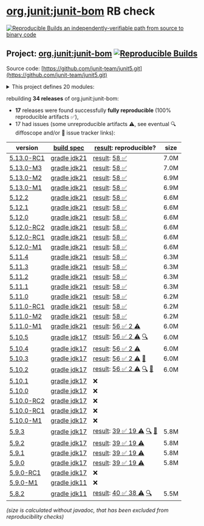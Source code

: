 [org.junit:junit-bom](https://central.sonatype.com/artifact/org.junit/junit-bom/versions) RB check
=======

[![Reproducible Builds](https://reproducible-builds.org/images/logos/rb.svg) an independently-verifiable path from source to binary code](https://reproducible-builds.org/)

## Project: [org.junit:junit-bom](https://central.sonatype.com/artifact/org.junit/junit-bom/versions) [![Reproducible Builds](https://img.shields.io/endpoint?url=https://raw.githubusercontent.com/jvm-repo-rebuild/reproducible-central/master/content/org/junit/junit5/badge.json)](https://github.com/jvm-repo-rebuild/reproducible-central/blob/master/content/org/junit/junit5/README.md)

Source code: [https://github.com/junit-team/junit5.git](https://github.com/junit-team/junit5.git)

<details><summary>This project defines 20 modules:</summary>

* [org.junit.jupiter:junit-jupiter](https://central.sonatype.com/artifact/org.junit.jupiter/junit-jupiter/overview)
* [org.junit.jupiter:junit-jupiter-api](https://central.sonatype.com/artifact/org.junit.jupiter/junit-jupiter-api/overview)
* [org.junit.jupiter:junit-jupiter-engine](https://central.sonatype.com/artifact/org.junit.jupiter/junit-jupiter-engine/overview)
* [org.junit.jupiter:junit-jupiter-migrationsupport](https://central.sonatype.com/artifact/org.junit.jupiter/junit-jupiter-migrationsupport/overview)
* [org.junit.jupiter:junit-jupiter-params](https://central.sonatype.com/artifact/org.junit.jupiter/junit-jupiter-params/overview)
* [org.junit.platform:junit-platform-commons](https://central.sonatype.com/artifact/org.junit.platform/junit-platform-commons/overview)
* [org.junit.platform:junit-platform-console](https://central.sonatype.com/artifact/org.junit.platform/junit-platform-console/overview)
* [org.junit.platform:junit-platform-console-standalone](https://central.sonatype.com/artifact/org.junit.platform/junit-platform-console-standalone/overview)
* [org.junit.platform:junit-platform-engine](https://central.sonatype.com/artifact/org.junit.platform/junit-platform-engine/overview)
* [org.junit.platform:junit-platform-jfr](https://central.sonatype.com/artifact/org.junit.platform/junit-platform-jfr/overview)
* [org.junit.platform:junit-platform-launcher](https://central.sonatype.com/artifact/org.junit.platform/junit-platform-launcher/overview)
* [org.junit.platform:junit-platform-reporting](https://central.sonatype.com/artifact/org.junit.platform/junit-platform-reporting/overview)
* [org.junit.platform:junit-platform-runner](https://central.sonatype.com/artifact/org.junit.platform/junit-platform-runner/overview)
* [org.junit.platform:junit-platform-suite](https://central.sonatype.com/artifact/org.junit.platform/junit-platform-suite/overview)
* [org.junit.platform:junit-platform-suite-api](https://central.sonatype.com/artifact/org.junit.platform/junit-platform-suite-api/overview)
* [org.junit.platform:junit-platform-suite-commons](https://central.sonatype.com/artifact/org.junit.platform/junit-platform-suite-commons/overview)
* [org.junit.platform:junit-platform-suite-engine](https://central.sonatype.com/artifact/org.junit.platform/junit-platform-suite-engine/overview)
* [org.junit.platform:junit-platform-testkit](https://central.sonatype.com/artifact/org.junit.platform/junit-platform-testkit/overview)
* [org.junit.vintage:junit-vintage-engine](https://central.sonatype.com/artifact/org.junit.vintage/junit-vintage-engine/overview)
* [org.junit:junit-bom](https://central.sonatype.com/artifact/org.junit/junit-bom/overview)
</details>

rebuilding **34 releases** of org.junit:junit-bom:
- **17** releases were found successfully **fully reproducible** (100% reproducible artifacts :white_check_mark:),
- 17 had issues (some unreproducible artifacts :warning:, see eventual :mag: diffoscope and/or :memo: issue tracker links):

| version | [build spec](/BUILDSPEC.md) | [result](https://reproducible-builds.org/docs/jvm/): reproducible? | size |
| -- | --------- | ------ | -- |
| [5.13.0-RC1](https://central.sonatype.com/artifact/org.junit/junit-bom/5.13.0-RC1/pom) | [gradle jdk21](junit5-5.13.0-RC1.buildspec) | [result](junit-bom-5.13.0-RC1.buildinfo): [58 :white_check_mark: ](junit-bom-5.13.0-RC1.buildcompare) | 7.0M |
| [5.13.0-M3](https://central.sonatype.com/artifact/org.junit/junit-bom/5.13.0-M3/pom) | [gradle jdk21](junit5-5.13.0-M3.buildspec) | [result](junit-bom-5.13.0-M3.buildinfo): [58 :white_check_mark: ](junit-bom-5.13.0-M3.buildcompare) | 7.0M |
| [5.13.0-M2](https://central.sonatype.com/artifact/org.junit/junit-bom/5.13.0-M2/pom) | [gradle jdk21](junit5-5.13.0-M2.buildspec) | [result](junit-bom-5.13.0-M2.buildinfo): [58 :white_check_mark: ](junit-bom-5.13.0-M2.buildcompare) | 6.9M |
| [5.13.0-M1](https://central.sonatype.com/artifact/org.junit/junit-bom/5.13.0-M1/pom) | [gradle jdk21](junit5-5.13.0-M1.buildspec) | [result](junit-bom-5.13.0-M1.buildinfo): [58 :white_check_mark: ](junit-bom-5.13.0-M1.buildcompare) | 6.9M |
| [5.12.2](https://central.sonatype.com/artifact/org.junit/junit-bom/5.12.2/pom) | [gradle jdk21](junit5-5.12.2.buildspec) | [result](junit-bom-5.12.2.buildinfo): [58 :white_check_mark: ](junit-bom-5.12.2.buildcompare) | 6.6M |
| [5.12.1](https://central.sonatype.com/artifact/org.junit/junit-bom/5.12.1/pom) | [gradle jdk21](junit5-5.12.1.buildspec) | [result](junit-bom-5.12.1.buildinfo): [58 :white_check_mark: ](junit-bom-5.12.1.buildcompare) | 6.6M |
| [5.12.0](https://central.sonatype.com/artifact/org.junit/junit-bom/5.12.0/pom) | [gradle jdk21](junit5-5.12.0.buildspec) | [result](junit-bom-5.12.0.buildinfo): [58 :white_check_mark: ](junit-bom-5.12.0.buildcompare) | 6.6M |
| [5.12.0-RC2](https://central.sonatype.com/artifact/org.junit/junit-bom/5.12.0-RC2/pom) | [gradle jdk21](junit5-5.12.0-RC2.buildspec) | [result](junit-bom-5.12.0-RC2.buildinfo): [58 :white_check_mark: ](junit-bom-5.12.0-RC2.buildcompare) | 6.6M |
| [5.12.0-RC1](https://central.sonatype.com/artifact/org.junit/junit-bom/5.12.0-RC1/pom) | [gradle jdk21](junit5-5.12.0-RC1.buildspec) | [result](junit-bom-5.12.0-RC1.buildinfo): [58 :white_check_mark: ](junit-bom-5.12.0-RC1.buildcompare) | 6.6M |
| [5.12.0-M1](https://central.sonatype.com/artifact/org.junit/junit-bom/5.12.0-M1/pom) | [gradle jdk21](junit5-5.12.0-M1.buildspec) | [result](junit-bom-5.12.0-M1.buildinfo): [58 :white_check_mark: ](junit-bom-5.12.0-M1.buildcompare) | 6.6M |
| [5.11.4](https://central.sonatype.com/artifact/org.junit/junit-bom/5.11.4/pom) | [gradle jdk21](junit5-5.11.4.buildspec) | [result](junit-bom-5.11.4.buildinfo): [58 :white_check_mark: ](junit-bom-5.11.4.buildcompare) | 6.3M |
| [5.11.3](https://central.sonatype.com/artifact/org.junit/junit-bom/5.11.3/pom) | [gradle jdk21](junit5-5.11.3.buildspec) | [result](junit-bom-5.11.3.buildinfo): [58 :white_check_mark: ](junit-bom-5.11.3.buildcompare) | 6.3M |
| [5.11.2](https://central.sonatype.com/artifact/org.junit/junit-bom/5.11.2/pom) | [gradle jdk21](junit5-5.11.2.buildspec) | [result](junit-bom-5.11.2.buildinfo): [58 :white_check_mark: ](junit-bom-5.11.2.buildcompare) | 6.3M |
| [5.11.1](https://central.sonatype.com/artifact/org.junit/junit-bom/5.11.1/pom) | [gradle jdk21](junit5-5.11.1.buildspec) | [result](junit-bom-5.11.1.buildinfo): [58 :white_check_mark: ](junit-bom-5.11.1.buildcompare) | 6.3M |
| [5.11.0](https://central.sonatype.com/artifact/org.junit/junit-bom/5.11.0/pom) | [gradle jdk21](junit5-5.11.0.buildspec) | [result](junit-bom-5.11.0.buildinfo): [58 :white_check_mark: ](junit-bom-5.11.0.buildcompare) | 6.2M |
| [5.11.0-RC1](https://central.sonatype.com/artifact/org.junit/junit-bom/5.11.0-RC1/pom) | [gradle jdk21](junit5-5.11.0-RC1.buildspec) | [result](junit-bom-5.11.0-RC1.buildinfo): [58 :white_check_mark: ](junit-bom-5.11.0-RC1.buildcompare) | 6.2M |
| [5.11.0-M2](https://central.sonatype.com/artifact/org.junit/junit-bom/5.11.0-M2/pom) | [gradle jdk21](junit5-5.11.0-M2.buildspec) | [result](junit-bom-5.11.0-M2.buildinfo): [58 :white_check_mark: ](junit-bom-5.11.0-M2.buildcompare) | 6.2M |
| [5.11.0-M1](https://central.sonatype.com/artifact/org.junit/junit-bom/5.11.0-M1/pom) | [gradle jdk21](junit5-5.11.0-M1.buildspec) | [result](junit-bom-5.11.0-M1.buildinfo): [56 :white_check_mark:  2 :warning:](junit-bom-5.11.0-M1.buildcompare) | 6.0M |
| [5.10.5](https://central.sonatype.com/artifact/org.junit/junit-bom/5.10.5/pom) | [gradle jdk17](junit5-5.10.5.buildspec) | [result](junit-bom-5.10.5.buildinfo): [56 :white_check_mark:  2 :warning:](junit-bom-5.10.5.buildcompare) [:mag:](junit-bom-5.10.5.diffoscope) | 6.0M |
| [5.10.4](https://central.sonatype.com/artifact/org.junit/junit-bom/5.10.4/pom) | [gradle jdk17](junit5-5.10.4.buildspec) | [result](junit-bom-5.10.4.buildinfo): [56 :white_check_mark:  2 :warning:](junit-bom-5.10.4.buildcompare) | 6.0M |
| [5.10.3](https://central.sonatype.com/artifact/org.junit/junit-bom/5.10.3/pom) | [gradle jdk17](junit5-5.10.3.buildspec) | [result](junit-bom-5.10.3.buildinfo): [56 :white_check_mark:  2 :warning:](junit-bom-5.10.3.buildcompare) [:memo:](https://github.com/junit-team/junit5/issues/3690) | 6.0M |
| [5.10.2](https://central.sonatype.com/artifact/org.junit/junit-bom/5.10.2/pom) | [gradle jdk17](junit5-5.10.2.buildspec) | [result](junit-bom-5.10.2.buildinfo): [56 :white_check_mark:  2 :warning:](junit-bom-5.10.2.buildcompare) [:mag:](junit-bom-5.10.2.diffoscope) [:memo:](https://github.com/junit-team/junit5/issues/3690) | 6.0M |
| [5.10.1](https://central.sonatype.com/artifact/org.junit/junit-bom/5.10.1/pom) | [gradle jdk17](junit5-5.10.1.buildspec) | :x: | |
| [5.10.0](https://central.sonatype.com/artifact/org.junit/junit-bom/5.10.0/pom) | [gradle jdk17](junit5-5.10.0.buildspec) | :x: | |
| [5.10.0-RC2](https://central.sonatype.com/artifact/org.junit/junit-bom/5.10.0-RC2/pom) | [gradle jdk17](junit5-5.10.0-RC2.buildspec) | :x: | |
| [5.10.0-RC1](https://central.sonatype.com/artifact/org.junit/junit-bom/5.10.0-RC1/pom) | [gradle jdk17](junit5-5.10.0-RC1.buildspec) | :x: | |
| [5.10.0-M1](https://central.sonatype.com/artifact/org.junit/junit-bom/5.10.0-M1/pom) | [gradle jdk17](junit5-5.10.0-M1.buildspec) | :x: | |
| [5.9.3](https://central.sonatype.com/artifact/org.junit/junit-bom/5.9.3/pom) | [gradle jdk17](junit5-5.9.3.buildspec) | [result](junit-bom-5.9.3.buildinfo): [39 :white_check_mark:  19 :warning:](junit-bom-5.9.3.buildcompare) [:mag:](junit-bom-5.9.3.diffoscope) [:memo:](https://github.com/junit-team/junit5/issues/3559) | 5.8M |
| [5.9.2](https://central.sonatype.com/artifact/org.junit/junit-bom/5.9.2/pom) | [gradle jdk17](junit5-5.9.2.buildspec) | [result](junit-bom-5.9.2.buildinfo): [39 :white_check_mark:  19 :warning:](junit-bom-5.9.2.buildcompare) | 5.8M |
| [5.9.1](https://central.sonatype.com/artifact/org.junit/junit-bom/5.9.1/pom) | [gradle jdk17](junit5-5.9.1.buildspec) | [result](junit-bom-5.9.1.buildinfo): [39 :white_check_mark:  19 :warning:](junit-bom-5.9.1.buildcompare) | 5.8M |
| [5.9.0](https://central.sonatype.com/artifact/org.junit/junit-bom/5.9.0/pom) | [gradle jdk17](junit5-5.9.0.buildspec) | [result](junit-bom-5.9.0.buildinfo): [39 :white_check_mark:  19 :warning:](junit-bom-5.9.0.buildcompare) | 5.8M |
| [5.9.0-RC1](https://central.sonatype.com/artifact/org.junit/junit-bom/5.9.0-RC1/pom) | [gradle jdk17](junit5-5.9.0-RC1.buildspec) | :x: | |
| [5.9.0-M1](https://central.sonatype.com/artifact/org.junit/junit-bom/5.9.0-M1/pom) | [gradle jdk11](junit5-5.9.0-M1.buildspec) | :x: | |
| [5.8.2](https://central.sonatype.com/artifact/org.junit/junit-bom/5.8.2/pom) | [gradle jdk11](junit5-5.8.2.buildspec) | [result](junit-bom-5.8.2.buildinfo): [40 :white_check_mark:  38 :warning:](junit-bom-5.8.2.buildcompare) [:mag:](junit-bom-5.8.2.diffoscope) | 5.5M |

<i>(size is calculated without javadoc, that has been excluded from reproducibility checks)</i>

